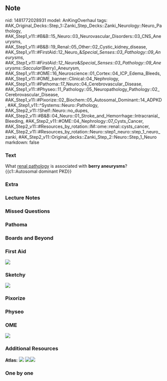 ## Note
nid: 1481772028931
model: AnKingOverhaul
tags: #AK_Original_Decks::Step_1::Zanki_Step_Decks::Zanki_Neurology::Neuro_Pathology, #AK_Step1_v11::#B&B::15_Neuro::03_Neurovascular_Disorders::03_CNS_Aneurysms, #AK_Step1_v11::#B&B::19_Renal::05_Other::02_Cystic_kidney_disease, #AK_Step1_v11::#FirstAid::12_Neuro_&_Special_Senses::03_Pathology::09_Aneurysms, #AK_Step1_v11::#FirstAid::12_Neuro_&_Special_Senses::03_Pathology::09_Aneurysms::Saccular_(Berry)_Aneurysm, #AK_Step1_v11::#OME::16_Neuroscience::01_Cortex::04_ICP_Edema_Bleeds, #AK_Step1_v11::#OME_banner::Clinical::04_Nephrology, #AK_Step1_v11::#Pathoma::17_Neuro::04_Cerebrovascular_Disease, #AK_Step1_v11::#Physeo::11_Pathology::05_Neuropathology_Pathology::02_Cerebrovascular_Disease, #AK_Step1_v11::#Pixorize::02_Biochem::05_Autosomal_Dominant::14_ADPKD, #AK_Step1_v11::^Systems::Neuro::Pathology, #AK_Step2_v11::!Shelf::Neuro::no_dupes, #AK_Step2_v11::#B&B::04_Neuro::01_Stroke_and_Hemorrhage::Intracranial_Bleeding, #AK_Step2_v11::#OME::04_Nephrology::07_Cysts_Cancer, #AK_Step2_v11::#Resources_by_rotation::IM::ome::renal::cysts_cancer, #AK_Step2_v11::#Resources_by_rotation::Neuro::step1_neuro::step_1_neuro_zanki, #AK_Step2_v11::Original_decks::Zanki_Step_2::Neuro::Step_1_Neuro
markdown: false

### Text
<div>
  What <u>renal pathology</u> is associated with <b>berry
  aneurysms</b>?
</div>
<div>
  {{c1::Autosomal dominant PKD}}
</div>

### Extra


### Lecture Notes


### Missed Questions


### Pathoma


### Boards and Beyond


### First Aid
<img src="tmpT8jCxU.png">

### Sketchy
<img src="Screen%20Shot%202019-9-16%20at%2010.03.15%20PM.jpg"
class="resizer">

### Pixorize


### Physeo


### OME
<div class="ome-widget">
  <a href=
  "https://onlinemeded.org/spa/nephrology?ref=anki"><img src=
  "_OME_AnkiFlashcards_Topic_6.png"></a>
</div>

### Additional Resources
<b>Atlas:</b> <img src="tmpHBh_Sx.png" class="resizer"> <img src=
"tmpuhlqI0.png" class="resizer"><img src=
"Screen%20Shot%202019-10-01%20at%2010.22.52%20AM.png" class=
"resizer">

### One by one

